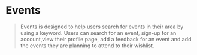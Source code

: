 # Events
>Events is designed to help users search for events in their area by using a keyword. Users can search for an event, sign-up for an account,view their profile page, add a feedback for an event and add the events they are planning to attend to their wishlist.




